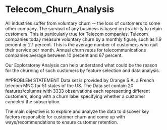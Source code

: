 # Telecom_Churn_Analysis
All industries suffer from voluntary churn -- the loss of customers to some other company. The survival of any business is based on its ability to retain customers. This is particularly true for Telecom companies. 
Telecom companies today measure voluntary churn by a monthly figure, such as 1.9 percent or 2.1 percent. This is the average number of customers who quit their service per month. Annual churn rates for telecommunications companies average between 10 percent and 67 percent.

Our Exploratoray Analysis can help understand what could be the reason for the churning of such customers by feature selection and data analysis.

##PROBLEM STATEMENT
Data set is provided by Orange S.A. a French telecom MNC for 51 states of the US. The Data set contain 20 features/columns with 3333 observations each representing different customers, along with a churn label specifying whether a customer canceled the subscription.

The main objective is to explore and analyze the data to discover key factors responsible for customer churn and come up with ways/recommendations to ensure customer retention.
